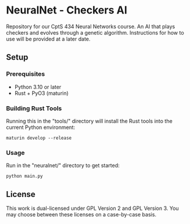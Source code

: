 # NeuralNet - Checkers AI
Repository for our CptS 434 Neural Networks course. An AI that plays checkers and evolves through a genetic algorithm. Instructions for how to use will be provided at a later date.

## Setup
### Prerequisites
* Python 3.10 or later
* Rust + PyO3 (maturin)

### Building Rust Tools
Running this in the "tools/" directory will install the Rust tools into the current Python environment:
```
maturin develop --release
```

### Usage
Run in the "neuralnet/" directory to get started:
```
python main.py
```

## License
This work is dual-licensed under GPL Version 2 and GPL Version 3. You may choose between these licenses on a case-by-case basis.

